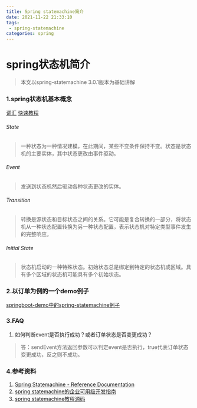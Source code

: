 ```yaml
---
title: Spring statemachine简介
date: 2021-11-22 21:33:10
tags:
 - spring-statemachine
categories: spring
---
```

# spring状态机简介
> 本文以spring-statemachine 3.0.1版本为基础讲解
### 1.spring状态机基本概念
[词汇](https://docs.spring.io/spring-statemachine/docs/3.0.1/reference/#glossary)
[快速教程](https://docs.spring.io/spring-statemachine/docs/3.0.1/reference/#glossary)
###### State
> 一种状态为一种情况建模，在此期间，某些不变条件保持不变。状态是状态机的主要实体，其中状态更改由事件驱动。
###### Event
> 发送到状态机然后驱动各种状态更改的实体。
###### Transition
> 转换是源状态和目标状态之间的关系。它可能是复合转换的一部分，将状态机从一种状态配置转换为另一种状态配置，表示状态机对特定类型事件发生的完整响应。
###### Initial State
> 状态机启动的一种特殊状态。初始状态总是绑定到特定的状态机或区域。具有多个区域的状态机可能具有多个初始状态。

### 2.以订单为例的一个demo例子

[springboot-demo中的spring-statemachine例子](https://github.com/mauersu/springboot-demo)


### 3.FAQ
1. 如何判断event是否执行成功？或者订单状态是否变更成功？
> 答：sendEvent方法返回参数可以判定event是否执行，true代表订单状态变更成功，反之则不成功。

### 4.参考资料
1. [Spring Statemachine - Reference Documentation](https://docs.spring.io/spring-statemachine/docs/3.0.1/reference/#statemachine-getting-started)
2. [spring statemachine的企业可用级开发指南](https://my.oschina.net/u/173343/blog/3043965)
3. [spring statemachine教程源码](https://gitee.com/wphmoon/statemachine)